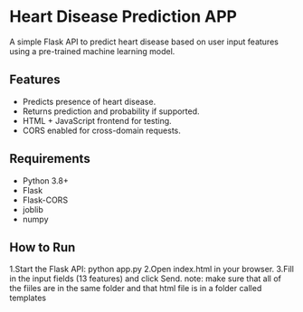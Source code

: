 # Heart Disease Prediction APP

A simple Flask API to predict heart disease based on user input features using a pre-trained machine learning model.

## Features
- Predicts presence of heart disease.
- Returns prediction and probability if supported.
- HTML + JavaScript frontend for testing.
- CORS enabled for cross-domain requests.

## Requirements
- Python 3.8+
- Flask
- Flask-CORS
- joblib
- numpy

## How to Run
1.Start the Flask API: python app.py
2.Open index.html in your browser.
3.Fill in the input fields (13 features) and click Send.
note: make sure that all of the fiiles are in the same folder and that html file is in a folder called templates


